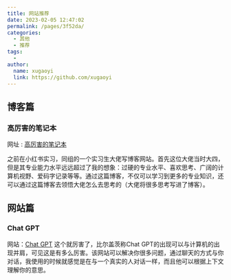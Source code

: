 ```yaml
---
title: 网站推荐
date: 2023-02-05 12:47:02
permalink: /pages/3f52da/
categories:
  - 其他
  - 推荐
tags:
  - 
author: 
  name: xugaoyi
  link: https://github.com/xugaoyi
---
```

## 博客篇
### 高厉害的笔记本

网址 : [高厉害的笔记本](https://codingfor.life/)

之前在小红书实习，同组的一个实习生大佬写博客网站。首先这位大佬当时大四，但是其专业能力水平远远超过了我的想象：过硬的专业水平、喜欢思考、广阔的计算机视野、爱码字记录等等。通过这篇博客，不仅可以学习到更多的专业知识，还可以通过这篇博客去领悟大佬怎么去思考的（大佬将很多思考写进了博客）。


## 网站篇
### Chat GPT
网站：[Chat GPT](https://chat.openai.com/)
这个就厉害了，比尔盖茨称Chat GPT的出现可以与计算机的出现并肩，可见这是有多么厉害。该网站可以解决你很多问题，通过聊天的方式与你对话，我使用的时候就感觉是在与一个真实的人对话一样，而且他可以根据上下文理解你的意思。

